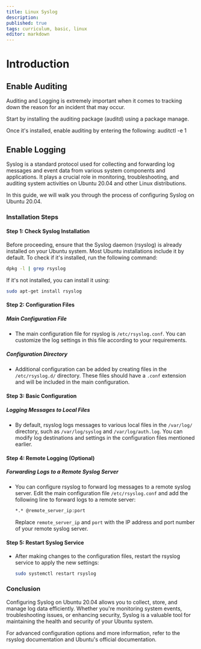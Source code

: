 ```yaml
---
title: Linux Syslog
description: 
published: true
tags: curriculum, basic, linux
editor: markdown
---
```

# Introduction 

## Enable Auditing
Auditing and Logging is extremely important when it comes to tracking down the reason for an incident that may occur.

Start by installing the auditing package (auditd) using a package manage.

Once it's installed, enable auditing by entering the following: auditctl -e 1

## Enable Logging

Syslog is a standard protocol used for collecting and forwarding log messages and event data from various system components and applications. It plays a crucial role in monitoring, troubleshooting, and auditing system activities on Ubuntu 20.04 and other Linux distributions.

In this guide, we will walk you through the process of configuring Syslog on Ubuntu 20.04.

### Installation Steps

#### Step 1: Check Syslog Installation

Before proceeding, ensure that the Syslog daemon (rsyslog) is already installed on your Ubuntu system. Most Ubuntu installations include it by default. To check if it's installed, run the following command:

```bash
dpkg -l | grep rsyslog
```

If it's not installed, you can install it using:

```bash
sudo apt-get install rsyslog
```

#### Step 2: Configuration Files

##### Main Configuration File

- The main configuration file for rsyslog is `/etc/rsyslog.conf`. You can customize the log settings in this file according to your requirements.

##### Configuration Directory

- Additional configuration can be added by creating files in the `/etc/rsyslog.d/` directory. These files should have a `.conf` extension and will be included in the main configuration.

#### Step 3: Basic Configuration

##### Logging Messages to Local Files

- By default, rsyslog logs messages to various local files in the `/var/log/` directory, such as `/var/log/syslog` and `/var/log/auth.log`. You can modify log destinations and settings in the configuration files mentioned earlier.

#### Step 4: Remote Logging (Optional)

##### Forwarding Logs to a Remote Syslog Server

- You can configure rsyslog to forward log messages to a remote syslog server. Edit the main configuration file `/etc/rsyslog.conf` and add the following line to forward logs to a remote server:

  ```bash
  *.* @remote_server_ip:port
  ```

  Replace `remote_server_ip` and `port` with the IP address and port number of your remote syslog server.

#### Step 5: Restart Syslog Service

- After making changes to the configuration files, restart the rsyslog service to apply the new settings:

  ```bash
  sudo systemctl restart rsyslog
  ```

### Conclusion

Configuring Syslog on Ubuntu 20.04 allows you to collect, store, and manage log data efficiently. Whether you're monitoring system events, troubleshooting issues, or enhancing security, Syslog is a valuable tool for maintaining the health and security of your Ubuntu system.

For advanced configuration options and more information, refer to the rsyslog documentation and Ubuntu's official documentation.
```